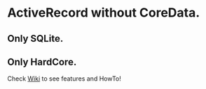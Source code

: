 # ActiveRecord without CoreData.
## Only SQLite.
## Only HardCore.

Check [Wiki](https://github.com/AlexDenisov/iActiveRecord/wiki) to see features and HowTo!